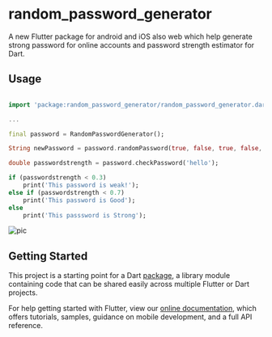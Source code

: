 # random_password_generator

A new Flutter package for android and iOS also web which help generate strong password for online accounts and password strength estimator for Dart.

## Usage

```dart

import 'package:random_password_generator/random_password_generator.dart';

...

final password = RandomPasswordGenerator();

String newPassword = password.randomPassword(true, false, true, false, 6);

double passwordstrength = password.checkPassword('hello');

if (passwordstrength < 0.3) 
    print('This password is weak!');
else if (passwordstrength < 0.7)
    print('This password is Good');
else
    print('This passsword is Strong');


```

![pic](https://user-images.githubusercontent.com/58139175/102992029-78181600-4540-11eb-8f96-1018e0711ea2.png?raw=true)


## Getting Started

This project is a starting point for a Dart
[package](https://flutter.dev/developing-packages/),
a library module containing code that can be shared easily across
multiple Flutter or Dart projects.

For help getting started with Flutter, view our 
[online documentation](https://flutter.dev/docs), which offers tutorials, 
samples, guidance on mobile development, and a full API reference.

